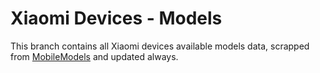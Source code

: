 # Xiaomi Devices - Models
This branch contains all Xiaomi devices available models data, scrapped from [MobileModels](https://github.com/KHwang9883/MobileModels) and updated always.
